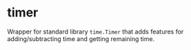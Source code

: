 # timer
Wrapper for standard library `time.Timer` that adds features for adding/subtracting time and getting remaining time.

